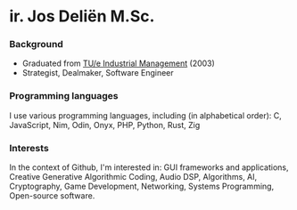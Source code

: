 # ir. Jos Deliën M.Sc.

### Background

- Graduated from [TU/e Industrial Management](https://www.tue.nl/) (2003)
- Strategist, Dealmaker, Software Engineer

### Programming languages

I use various programming languages, including (in alphabetical order):
C, JavaScript, Nim, Odin, Onyx, PHP, Python, Rust, Zig 

### Interests

In the context of Github, I'm interested in: 
GUI frameworks and applications, Creative Generative Algorithmic Coding, Audio DSP, Algorithms, AI, Cryptography, Game Development, Networking, Systems Programming, Open-source software.

